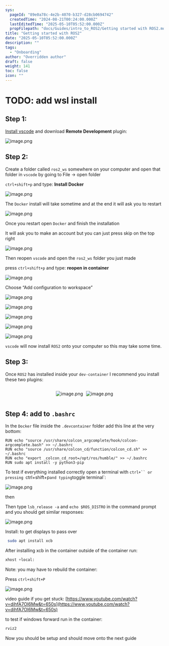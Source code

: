 ```yaml
---
sys:
  pageId: "89e0a78c-4e2b-4070-b327-d28cb0694742"
  createdTime: "2024-08-21T00:24:00.000Z"
  lastEditedTime: "2025-05-10T05:52:00.000Z"
  propFilepath: "docs/Guides/intro_to_ROS2/Getting started with ROS2.md"
title: "Getting started with ROS2"
date: "2025-05-10T05:52:00.000Z"
description: ""
tags:
  - "Onboarding"
author: "Overridden author"
draft: false
weight: 141
toc: false
icon: ""
---
```


# TODO: add wsl install

## Step 1:

[Install vscode](https://code.visualstudio.com/download) and download **Remote Development** plugin:

![image.png](https://prod-files-secure.s3.us-west-2.amazonaws.com/d518164a-d88e-44d1-a4ee-3adb3bd8bce0/efb52993-1881-4a40-b95e-6f020334f022/image.png?X-Amz-Algorithm=AWS4-HMAC-SHA256&X-Amz-Content-Sha256=UNSIGNED-PAYLOAD&X-Amz-Credential=ASIAZI2LB466ZGIB6YKC%2F20250514%2Fus-west-2%2Fs3%2Faws4_request&X-Amz-Date=20250514T170856Z&X-Amz-Expires=3600&X-Amz-Security-Token=IQoJb3JpZ2luX2VjEGEaCXVzLXdlc3QtMiJGMEQCIHy20uAC57m2N99TPFPBKlSW5MLrecZv%2BDIX257jxsepAiBixchFxA9i5579iguc08PMblzPfR4GoXmYhQVV9QnsXyr%2FAwgaEAAaDDYzNzQyMzE4MzgwNSIM%2FSTDGYJFBew8WUk3KtwD8klsBx6set3mrv0dgdBOludOMo9KLzuLjkqqJRfv1ktLvKcpYGlMPFNUXc31r73Pps1FOS%2FCFxe9tgGlyrlvAZDCOG4xd8P6RV1RhTgo2XZCrVbFBGLe%2F2bAnETvsK5HHbzejUvHUsRnur0tS09fBeHDGxebRvqa9gLeWigWi0sPq%2BH0ZiChuYFKXEeCDkdhYwAiBjqY0IfBJT17xNFp4pG6FhbQut%2Bd0CHXQ7YZ%2BnUeo8BCsJ7902IaqzvqGly3NXzn4CTFeWafWoyixf%2BVql0shY1ZHHTITOMz9WxlE9xZenVnsAFhA0oVgi%2F%2FkF%2BfgCZ42q5EjcuUEvLg2M8iA%2F3h83%2FGZ369HCoL6qQ%2BlXbPd94qko7PGyofpjzsO5Lau0P6a88kAwj22hpGYYTYMX6acpYCdXGuh7lh8LUfCcUbuziYBh76gSJ4yzhmFhpeKm6f7Cy5hBOD0%2F49NL5c6OWdbiA4OKwa0MEStISH0NBuiB1ss479YDzDYgsjaCkDXBe7IwhUFdoWckKAirfUyPcOToG0VVqPXRplPrVs8VDkoCnpdW0iiUDBRoetYlvBmlCfvHyRKAyvan8oq%2BpF6iZIjAQluZXR0UKgULgeQzkqQdzCAMxsf9l0gCMwuoiTwQY6pgGb6CYOjckMvwPHS%2Bme0Lu%2Bg639zUF2V1x1wZLzgYbHo5%2F1eTpCAb3fob5ncNA6mF3Lr57ZC1lsb4ESyiotzVXCOgnvFhb6nyle3rJ%2Bl596w4sS4qRatY1En0Ux8Nyz29XZND2lGBwr2kBDQzZefftcKMheDZLCbE19Py%2Bab%2FNHH3hPOSsGZYH3KYd4GFSy5eefeP2YZ%2FLck6EbO5phKvD7Ohjv6cDy&X-Amz-Signature=d48818b57e23c8ae91deea15e11925cf74b81a09feac42dadd5a0d03b9ee47ab&X-Amz-SignedHeaders=host&x-id=GetObject)

## Step 2:

Create a folder called `ros2_ws` somewhere on your computer and open that folder in `vscode` by going to File → open folder 

`ctrl+shift+p` and type: **Install Docker**

![image.png](https://prod-files-secure.s3.us-west-2.amazonaws.com/d518164a-d88e-44d1-a4ee-3adb3bd8bce0/2269dc0e-1cd5-47ff-bceb-c04ad9b2eab0/image.png?X-Amz-Algorithm=AWS4-HMAC-SHA256&X-Amz-Content-Sha256=UNSIGNED-PAYLOAD&X-Amz-Credential=ASIAZI2LB466ZGIB6YKC%2F20250514%2Fus-west-2%2Fs3%2Faws4_request&X-Amz-Date=20250514T170856Z&X-Amz-Expires=3600&X-Amz-Security-Token=IQoJb3JpZ2luX2VjEGEaCXVzLXdlc3QtMiJGMEQCIHy20uAC57m2N99TPFPBKlSW5MLrecZv%2BDIX257jxsepAiBixchFxA9i5579iguc08PMblzPfR4GoXmYhQVV9QnsXyr%2FAwgaEAAaDDYzNzQyMzE4MzgwNSIM%2FSTDGYJFBew8WUk3KtwD8klsBx6set3mrv0dgdBOludOMo9KLzuLjkqqJRfv1ktLvKcpYGlMPFNUXc31r73Pps1FOS%2FCFxe9tgGlyrlvAZDCOG4xd8P6RV1RhTgo2XZCrVbFBGLe%2F2bAnETvsK5HHbzejUvHUsRnur0tS09fBeHDGxebRvqa9gLeWigWi0sPq%2BH0ZiChuYFKXEeCDkdhYwAiBjqY0IfBJT17xNFp4pG6FhbQut%2Bd0CHXQ7YZ%2BnUeo8BCsJ7902IaqzvqGly3NXzn4CTFeWafWoyixf%2BVql0shY1ZHHTITOMz9WxlE9xZenVnsAFhA0oVgi%2F%2FkF%2BfgCZ42q5EjcuUEvLg2M8iA%2F3h83%2FGZ369HCoL6qQ%2BlXbPd94qko7PGyofpjzsO5Lau0P6a88kAwj22hpGYYTYMX6acpYCdXGuh7lh8LUfCcUbuziYBh76gSJ4yzhmFhpeKm6f7Cy5hBOD0%2F49NL5c6OWdbiA4OKwa0MEStISH0NBuiB1ss479YDzDYgsjaCkDXBe7IwhUFdoWckKAirfUyPcOToG0VVqPXRplPrVs8VDkoCnpdW0iiUDBRoetYlvBmlCfvHyRKAyvan8oq%2BpF6iZIjAQluZXR0UKgULgeQzkqQdzCAMxsf9l0gCMwuoiTwQY6pgGb6CYOjckMvwPHS%2Bme0Lu%2Bg639zUF2V1x1wZLzgYbHo5%2F1eTpCAb3fob5ncNA6mF3Lr57ZC1lsb4ESyiotzVXCOgnvFhb6nyle3rJ%2Bl596w4sS4qRatY1En0Ux8Nyz29XZND2lGBwr2kBDQzZefftcKMheDZLCbE19Py%2Bab%2FNHH3hPOSsGZYH3KYd4GFSy5eefeP2YZ%2FLck6EbO5phKvD7Ohjv6cDy&X-Amz-Signature=c02d76a7ce5dd9321f332ed206e9643df06089f83d0d0f999ea2a1aea20b72a2&X-Amz-SignedHeaders=host&x-id=GetObject)

The `Docker` install will take sometime and at the end it will ask you to restart

![image.png](https://prod-files-secure.s3.us-west-2.amazonaws.com/d518164a-d88e-44d1-a4ee-3adb3bd8bce0/ed233f78-be33-4b1f-b89c-9c346c0e961e/image.png?X-Amz-Algorithm=AWS4-HMAC-SHA256&X-Amz-Content-Sha256=UNSIGNED-PAYLOAD&X-Amz-Credential=ASIAZI2LB466ZGIB6YKC%2F20250514%2Fus-west-2%2Fs3%2Faws4_request&X-Amz-Date=20250514T170856Z&X-Amz-Expires=3600&X-Amz-Security-Token=IQoJb3JpZ2luX2VjEGEaCXVzLXdlc3QtMiJGMEQCIHy20uAC57m2N99TPFPBKlSW5MLrecZv%2BDIX257jxsepAiBixchFxA9i5579iguc08PMblzPfR4GoXmYhQVV9QnsXyr%2FAwgaEAAaDDYzNzQyMzE4MzgwNSIM%2FSTDGYJFBew8WUk3KtwD8klsBx6set3mrv0dgdBOludOMo9KLzuLjkqqJRfv1ktLvKcpYGlMPFNUXc31r73Pps1FOS%2FCFxe9tgGlyrlvAZDCOG4xd8P6RV1RhTgo2XZCrVbFBGLe%2F2bAnETvsK5HHbzejUvHUsRnur0tS09fBeHDGxebRvqa9gLeWigWi0sPq%2BH0ZiChuYFKXEeCDkdhYwAiBjqY0IfBJT17xNFp4pG6FhbQut%2Bd0CHXQ7YZ%2BnUeo8BCsJ7902IaqzvqGly3NXzn4CTFeWafWoyixf%2BVql0shY1ZHHTITOMz9WxlE9xZenVnsAFhA0oVgi%2F%2FkF%2BfgCZ42q5EjcuUEvLg2M8iA%2F3h83%2FGZ369HCoL6qQ%2BlXbPd94qko7PGyofpjzsO5Lau0P6a88kAwj22hpGYYTYMX6acpYCdXGuh7lh8LUfCcUbuziYBh76gSJ4yzhmFhpeKm6f7Cy5hBOD0%2F49NL5c6OWdbiA4OKwa0MEStISH0NBuiB1ss479YDzDYgsjaCkDXBe7IwhUFdoWckKAirfUyPcOToG0VVqPXRplPrVs8VDkoCnpdW0iiUDBRoetYlvBmlCfvHyRKAyvan8oq%2BpF6iZIjAQluZXR0UKgULgeQzkqQdzCAMxsf9l0gCMwuoiTwQY6pgGb6CYOjckMvwPHS%2Bme0Lu%2Bg639zUF2V1x1wZLzgYbHo5%2F1eTpCAb3fob5ncNA6mF3Lr57ZC1lsb4ESyiotzVXCOgnvFhb6nyle3rJ%2Bl596w4sS4qRatY1En0Ux8Nyz29XZND2lGBwr2kBDQzZefftcKMheDZLCbE19Py%2Bab%2FNHH3hPOSsGZYH3KYd4GFSy5eefeP2YZ%2FLck6EbO5phKvD7Ohjv6cDy&X-Amz-Signature=c0b30b0a224123ae7f2d1aaa0055e4d4e77888e137a355425fdee169bbeb9d28&X-Amz-SignedHeaders=host&x-id=GetObject)

Once you restart open `Docker` and finish the installation

It will ask you to make an account but you can just press skip on the top right

![image.png](https://prod-files-secure.s3.us-west-2.amazonaws.com/d518164a-d88e-44d1-a4ee-3adb3bd8bce0/21010ad9-1659-4fd9-9f59-9932a09b2a3d/image.png?X-Amz-Algorithm=AWS4-HMAC-SHA256&X-Amz-Content-Sha256=UNSIGNED-PAYLOAD&X-Amz-Credential=ASIAZI2LB466ZGIB6YKC%2F20250514%2Fus-west-2%2Fs3%2Faws4_request&X-Amz-Date=20250514T170856Z&X-Amz-Expires=3600&X-Amz-Security-Token=IQoJb3JpZ2luX2VjEGEaCXVzLXdlc3QtMiJGMEQCIHy20uAC57m2N99TPFPBKlSW5MLrecZv%2BDIX257jxsepAiBixchFxA9i5579iguc08PMblzPfR4GoXmYhQVV9QnsXyr%2FAwgaEAAaDDYzNzQyMzE4MzgwNSIM%2FSTDGYJFBew8WUk3KtwD8klsBx6set3mrv0dgdBOludOMo9KLzuLjkqqJRfv1ktLvKcpYGlMPFNUXc31r73Pps1FOS%2FCFxe9tgGlyrlvAZDCOG4xd8P6RV1RhTgo2XZCrVbFBGLe%2F2bAnETvsK5HHbzejUvHUsRnur0tS09fBeHDGxebRvqa9gLeWigWi0sPq%2BH0ZiChuYFKXEeCDkdhYwAiBjqY0IfBJT17xNFp4pG6FhbQut%2Bd0CHXQ7YZ%2BnUeo8BCsJ7902IaqzvqGly3NXzn4CTFeWafWoyixf%2BVql0shY1ZHHTITOMz9WxlE9xZenVnsAFhA0oVgi%2F%2FkF%2BfgCZ42q5EjcuUEvLg2M8iA%2F3h83%2FGZ369HCoL6qQ%2BlXbPd94qko7PGyofpjzsO5Lau0P6a88kAwj22hpGYYTYMX6acpYCdXGuh7lh8LUfCcUbuziYBh76gSJ4yzhmFhpeKm6f7Cy5hBOD0%2F49NL5c6OWdbiA4OKwa0MEStISH0NBuiB1ss479YDzDYgsjaCkDXBe7IwhUFdoWckKAirfUyPcOToG0VVqPXRplPrVs8VDkoCnpdW0iiUDBRoetYlvBmlCfvHyRKAyvan8oq%2BpF6iZIjAQluZXR0UKgULgeQzkqQdzCAMxsf9l0gCMwuoiTwQY6pgGb6CYOjckMvwPHS%2Bme0Lu%2Bg639zUF2V1x1wZLzgYbHo5%2F1eTpCAb3fob5ncNA6mF3Lr57ZC1lsb4ESyiotzVXCOgnvFhb6nyle3rJ%2Bl596w4sS4qRatY1En0Ux8Nyz29XZND2lGBwr2kBDQzZefftcKMheDZLCbE19Py%2Bab%2FNHH3hPOSsGZYH3KYd4GFSy5eefeP2YZ%2FLck6EbO5phKvD7Ohjv6cDy&X-Amz-Signature=e095c33180f5f157b4e5c9e0bbcb9d406ba8bc7060177747d2542ce072325e78&X-Amz-SignedHeaders=host&x-id=GetObject)

Then reopen `vscode` and open the `ros2_ws` folder you just made

press `ctrl+shift+p` and type: **reopen in container**

![image.png](https://prod-files-secure.s3.us-west-2.amazonaws.com/d518164a-d88e-44d1-a4ee-3adb3bd8bce0/4e93b8c2-41ad-488c-8095-c74205196118/image.png?X-Amz-Algorithm=AWS4-HMAC-SHA256&X-Amz-Content-Sha256=UNSIGNED-PAYLOAD&X-Amz-Credential=ASIAZI2LB466ZGIB6YKC%2F20250514%2Fus-west-2%2Fs3%2Faws4_request&X-Amz-Date=20250514T170856Z&X-Amz-Expires=3600&X-Amz-Security-Token=IQoJb3JpZ2luX2VjEGEaCXVzLXdlc3QtMiJGMEQCIHy20uAC57m2N99TPFPBKlSW5MLrecZv%2BDIX257jxsepAiBixchFxA9i5579iguc08PMblzPfR4GoXmYhQVV9QnsXyr%2FAwgaEAAaDDYzNzQyMzE4MzgwNSIM%2FSTDGYJFBew8WUk3KtwD8klsBx6set3mrv0dgdBOludOMo9KLzuLjkqqJRfv1ktLvKcpYGlMPFNUXc31r73Pps1FOS%2FCFxe9tgGlyrlvAZDCOG4xd8P6RV1RhTgo2XZCrVbFBGLe%2F2bAnETvsK5HHbzejUvHUsRnur0tS09fBeHDGxebRvqa9gLeWigWi0sPq%2BH0ZiChuYFKXEeCDkdhYwAiBjqY0IfBJT17xNFp4pG6FhbQut%2Bd0CHXQ7YZ%2BnUeo8BCsJ7902IaqzvqGly3NXzn4CTFeWafWoyixf%2BVql0shY1ZHHTITOMz9WxlE9xZenVnsAFhA0oVgi%2F%2FkF%2BfgCZ42q5EjcuUEvLg2M8iA%2F3h83%2FGZ369HCoL6qQ%2BlXbPd94qko7PGyofpjzsO5Lau0P6a88kAwj22hpGYYTYMX6acpYCdXGuh7lh8LUfCcUbuziYBh76gSJ4yzhmFhpeKm6f7Cy5hBOD0%2F49NL5c6OWdbiA4OKwa0MEStISH0NBuiB1ss479YDzDYgsjaCkDXBe7IwhUFdoWckKAirfUyPcOToG0VVqPXRplPrVs8VDkoCnpdW0iiUDBRoetYlvBmlCfvHyRKAyvan8oq%2BpF6iZIjAQluZXR0UKgULgeQzkqQdzCAMxsf9l0gCMwuoiTwQY6pgGb6CYOjckMvwPHS%2Bme0Lu%2Bg639zUF2V1x1wZLzgYbHo5%2F1eTpCAb3fob5ncNA6mF3Lr57ZC1lsb4ESyiotzVXCOgnvFhb6nyle3rJ%2Bl596w4sS4qRatY1En0Ux8Nyz29XZND2lGBwr2kBDQzZefftcKMheDZLCbE19Py%2Bab%2FNHH3hPOSsGZYH3KYd4GFSy5eefeP2YZ%2FLck6EbO5phKvD7Ohjv6cDy&X-Amz-Signature=73f6f4a0ee876a0d3124a3e4978f7372f1e7d4f1f76c664af2c2c2420e479ad4&X-Amz-SignedHeaders=host&x-id=GetObject)

Choose “Add configuration to workspace”

![image.png](https://prod-files-secure.s3.us-west-2.amazonaws.com/d518164a-d88e-44d1-a4ee-3adb3bd8bce0/9560b282-5060-4989-ba37-97e7b2c22476/image.png?X-Amz-Algorithm=AWS4-HMAC-SHA256&X-Amz-Content-Sha256=UNSIGNED-PAYLOAD&X-Amz-Credential=ASIAZI2LB466ZGIB6YKC%2F20250514%2Fus-west-2%2Fs3%2Faws4_request&X-Amz-Date=20250514T170856Z&X-Amz-Expires=3600&X-Amz-Security-Token=IQoJb3JpZ2luX2VjEGEaCXVzLXdlc3QtMiJGMEQCIHy20uAC57m2N99TPFPBKlSW5MLrecZv%2BDIX257jxsepAiBixchFxA9i5579iguc08PMblzPfR4GoXmYhQVV9QnsXyr%2FAwgaEAAaDDYzNzQyMzE4MzgwNSIM%2FSTDGYJFBew8WUk3KtwD8klsBx6set3mrv0dgdBOludOMo9KLzuLjkqqJRfv1ktLvKcpYGlMPFNUXc31r73Pps1FOS%2FCFxe9tgGlyrlvAZDCOG4xd8P6RV1RhTgo2XZCrVbFBGLe%2F2bAnETvsK5HHbzejUvHUsRnur0tS09fBeHDGxebRvqa9gLeWigWi0sPq%2BH0ZiChuYFKXEeCDkdhYwAiBjqY0IfBJT17xNFp4pG6FhbQut%2Bd0CHXQ7YZ%2BnUeo8BCsJ7902IaqzvqGly3NXzn4CTFeWafWoyixf%2BVql0shY1ZHHTITOMz9WxlE9xZenVnsAFhA0oVgi%2F%2FkF%2BfgCZ42q5EjcuUEvLg2M8iA%2F3h83%2FGZ369HCoL6qQ%2BlXbPd94qko7PGyofpjzsO5Lau0P6a88kAwj22hpGYYTYMX6acpYCdXGuh7lh8LUfCcUbuziYBh76gSJ4yzhmFhpeKm6f7Cy5hBOD0%2F49NL5c6OWdbiA4OKwa0MEStISH0NBuiB1ss479YDzDYgsjaCkDXBe7IwhUFdoWckKAirfUyPcOToG0VVqPXRplPrVs8VDkoCnpdW0iiUDBRoetYlvBmlCfvHyRKAyvan8oq%2BpF6iZIjAQluZXR0UKgULgeQzkqQdzCAMxsf9l0gCMwuoiTwQY6pgGb6CYOjckMvwPHS%2Bme0Lu%2Bg639zUF2V1x1wZLzgYbHo5%2F1eTpCAb3fob5ncNA6mF3Lr57ZC1lsb4ESyiotzVXCOgnvFhb6nyle3rJ%2Bl596w4sS4qRatY1En0Ux8Nyz29XZND2lGBwr2kBDQzZefftcKMheDZLCbE19Py%2Bab%2FNHH3hPOSsGZYH3KYd4GFSy5eefeP2YZ%2FLck6EbO5phKvD7Ohjv6cDy&X-Amz-Signature=72f8b1a575b6f2353d3cbe8890abdb81672dceda28a5110760971866871975d1&X-Amz-SignedHeaders=host&x-id=GetObject)

![image.png](https://prod-files-secure.s3.us-west-2.amazonaws.com/d518164a-d88e-44d1-a4ee-3adb3bd8bce0/2ee63f81-886b-48e8-a553-dc6e5eac99e4/image.png?X-Amz-Algorithm=AWS4-HMAC-SHA256&X-Amz-Content-Sha256=UNSIGNED-PAYLOAD&X-Amz-Credential=ASIAZI2LB466ZGIB6YKC%2F20250514%2Fus-west-2%2Fs3%2Faws4_request&X-Amz-Date=20250514T170856Z&X-Amz-Expires=3600&X-Amz-Security-Token=IQoJb3JpZ2luX2VjEGEaCXVzLXdlc3QtMiJGMEQCIHy20uAC57m2N99TPFPBKlSW5MLrecZv%2BDIX257jxsepAiBixchFxA9i5579iguc08PMblzPfR4GoXmYhQVV9QnsXyr%2FAwgaEAAaDDYzNzQyMzE4MzgwNSIM%2FSTDGYJFBew8WUk3KtwD8klsBx6set3mrv0dgdBOludOMo9KLzuLjkqqJRfv1ktLvKcpYGlMPFNUXc31r73Pps1FOS%2FCFxe9tgGlyrlvAZDCOG4xd8P6RV1RhTgo2XZCrVbFBGLe%2F2bAnETvsK5HHbzejUvHUsRnur0tS09fBeHDGxebRvqa9gLeWigWi0sPq%2BH0ZiChuYFKXEeCDkdhYwAiBjqY0IfBJT17xNFp4pG6FhbQut%2Bd0CHXQ7YZ%2BnUeo8BCsJ7902IaqzvqGly3NXzn4CTFeWafWoyixf%2BVql0shY1ZHHTITOMz9WxlE9xZenVnsAFhA0oVgi%2F%2FkF%2BfgCZ42q5EjcuUEvLg2M8iA%2F3h83%2FGZ369HCoL6qQ%2BlXbPd94qko7PGyofpjzsO5Lau0P6a88kAwj22hpGYYTYMX6acpYCdXGuh7lh8LUfCcUbuziYBh76gSJ4yzhmFhpeKm6f7Cy5hBOD0%2F49NL5c6OWdbiA4OKwa0MEStISH0NBuiB1ss479YDzDYgsjaCkDXBe7IwhUFdoWckKAirfUyPcOToG0VVqPXRplPrVs8VDkoCnpdW0iiUDBRoetYlvBmlCfvHyRKAyvan8oq%2BpF6iZIjAQluZXR0UKgULgeQzkqQdzCAMxsf9l0gCMwuoiTwQY6pgGb6CYOjckMvwPHS%2Bme0Lu%2Bg639zUF2V1x1wZLzgYbHo5%2F1eTpCAb3fob5ncNA6mF3Lr57ZC1lsb4ESyiotzVXCOgnvFhb6nyle3rJ%2Bl596w4sS4qRatY1En0Ux8Nyz29XZND2lGBwr2kBDQzZefftcKMheDZLCbE19Py%2Bab%2FNHH3hPOSsGZYH3KYd4GFSy5eefeP2YZ%2FLck6EbO5phKvD7Ohjv6cDy&X-Amz-Signature=8a8ad8c3dfc98d519522dc3db3b6f19fc334834514113db38e31d2d3ad6aa82c&X-Amz-SignedHeaders=host&x-id=GetObject)

![image.png](https://prod-files-secure.s3.us-west-2.amazonaws.com/d518164a-d88e-44d1-a4ee-3adb3bd8bce0/ae1580b2-b048-407e-aed9-b584224a7a04/image.png?X-Amz-Algorithm=AWS4-HMAC-SHA256&X-Amz-Content-Sha256=UNSIGNED-PAYLOAD&X-Amz-Credential=ASIAZI2LB466ZGIB6YKC%2F20250514%2Fus-west-2%2Fs3%2Faws4_request&X-Amz-Date=20250514T170856Z&X-Amz-Expires=3600&X-Amz-Security-Token=IQoJb3JpZ2luX2VjEGEaCXVzLXdlc3QtMiJGMEQCIHy20uAC57m2N99TPFPBKlSW5MLrecZv%2BDIX257jxsepAiBixchFxA9i5579iguc08PMblzPfR4GoXmYhQVV9QnsXyr%2FAwgaEAAaDDYzNzQyMzE4MzgwNSIM%2FSTDGYJFBew8WUk3KtwD8klsBx6set3mrv0dgdBOludOMo9KLzuLjkqqJRfv1ktLvKcpYGlMPFNUXc31r73Pps1FOS%2FCFxe9tgGlyrlvAZDCOG4xd8P6RV1RhTgo2XZCrVbFBGLe%2F2bAnETvsK5HHbzejUvHUsRnur0tS09fBeHDGxebRvqa9gLeWigWi0sPq%2BH0ZiChuYFKXEeCDkdhYwAiBjqY0IfBJT17xNFp4pG6FhbQut%2Bd0CHXQ7YZ%2BnUeo8BCsJ7902IaqzvqGly3NXzn4CTFeWafWoyixf%2BVql0shY1ZHHTITOMz9WxlE9xZenVnsAFhA0oVgi%2F%2FkF%2BfgCZ42q5EjcuUEvLg2M8iA%2F3h83%2FGZ369HCoL6qQ%2BlXbPd94qko7PGyofpjzsO5Lau0P6a88kAwj22hpGYYTYMX6acpYCdXGuh7lh8LUfCcUbuziYBh76gSJ4yzhmFhpeKm6f7Cy5hBOD0%2F49NL5c6OWdbiA4OKwa0MEStISH0NBuiB1ss479YDzDYgsjaCkDXBe7IwhUFdoWckKAirfUyPcOToG0VVqPXRplPrVs8VDkoCnpdW0iiUDBRoetYlvBmlCfvHyRKAyvan8oq%2BpF6iZIjAQluZXR0UKgULgeQzkqQdzCAMxsf9l0gCMwuoiTwQY6pgGb6CYOjckMvwPHS%2Bme0Lu%2Bg639zUF2V1x1wZLzgYbHo5%2F1eTpCAb3fob5ncNA6mF3Lr57ZC1lsb4ESyiotzVXCOgnvFhb6nyle3rJ%2Bl596w4sS4qRatY1En0Ux8Nyz29XZND2lGBwr2kBDQzZefftcKMheDZLCbE19Py%2Bab%2FNHH3hPOSsGZYH3KYd4GFSy5eefeP2YZ%2FLck6EbO5phKvD7Ohjv6cDy&X-Amz-Signature=58040b1bce0223119b722a3fea744acd93aceb8e43e35b2fd89f5a845b21bfc8&X-Amz-SignedHeaders=host&x-id=GetObject)

![image.png](https://prod-files-secure.s3.us-west-2.amazonaws.com/d518164a-d88e-44d1-a4ee-3adb3bd8bce0/53255b28-f75e-430f-b9e3-c0ac8577e42b/image.png?X-Amz-Algorithm=AWS4-HMAC-SHA256&X-Amz-Content-Sha256=UNSIGNED-PAYLOAD&X-Amz-Credential=ASIAZI2LB466ZGIB6YKC%2F20250514%2Fus-west-2%2Fs3%2Faws4_request&X-Amz-Date=20250514T170856Z&X-Amz-Expires=3600&X-Amz-Security-Token=IQoJb3JpZ2luX2VjEGEaCXVzLXdlc3QtMiJGMEQCIHy20uAC57m2N99TPFPBKlSW5MLrecZv%2BDIX257jxsepAiBixchFxA9i5579iguc08PMblzPfR4GoXmYhQVV9QnsXyr%2FAwgaEAAaDDYzNzQyMzE4MzgwNSIM%2FSTDGYJFBew8WUk3KtwD8klsBx6set3mrv0dgdBOludOMo9KLzuLjkqqJRfv1ktLvKcpYGlMPFNUXc31r73Pps1FOS%2FCFxe9tgGlyrlvAZDCOG4xd8P6RV1RhTgo2XZCrVbFBGLe%2F2bAnETvsK5HHbzejUvHUsRnur0tS09fBeHDGxebRvqa9gLeWigWi0sPq%2BH0ZiChuYFKXEeCDkdhYwAiBjqY0IfBJT17xNFp4pG6FhbQut%2Bd0CHXQ7YZ%2BnUeo8BCsJ7902IaqzvqGly3NXzn4CTFeWafWoyixf%2BVql0shY1ZHHTITOMz9WxlE9xZenVnsAFhA0oVgi%2F%2FkF%2BfgCZ42q5EjcuUEvLg2M8iA%2F3h83%2FGZ369HCoL6qQ%2BlXbPd94qko7PGyofpjzsO5Lau0P6a88kAwj22hpGYYTYMX6acpYCdXGuh7lh8LUfCcUbuziYBh76gSJ4yzhmFhpeKm6f7Cy5hBOD0%2F49NL5c6OWdbiA4OKwa0MEStISH0NBuiB1ss479YDzDYgsjaCkDXBe7IwhUFdoWckKAirfUyPcOToG0VVqPXRplPrVs8VDkoCnpdW0iiUDBRoetYlvBmlCfvHyRKAyvan8oq%2BpF6iZIjAQluZXR0UKgULgeQzkqQdzCAMxsf9l0gCMwuoiTwQY6pgGb6CYOjckMvwPHS%2Bme0Lu%2Bg639zUF2V1x1wZLzgYbHo5%2F1eTpCAb3fob5ncNA6mF3Lr57ZC1lsb4ESyiotzVXCOgnvFhb6nyle3rJ%2Bl596w4sS4qRatY1En0Ux8Nyz29XZND2lGBwr2kBDQzZefftcKMheDZLCbE19Py%2Bab%2FNHH3hPOSsGZYH3KYd4GFSy5eefeP2YZ%2FLck6EbO5phKvD7Ohjv6cDy&X-Amz-Signature=7376546a691dac689da98f23554b5b6ba6ff4be31fb9e60202c554245efb3189&X-Amz-SignedHeaders=host&x-id=GetObject)

![image.png](https://prod-files-secure.s3.us-west-2.amazonaws.com/d518164a-d88e-44d1-a4ee-3adb3bd8bce0/7c562767-5af9-4ffb-97d1-327bcdf4ee00/image.png?X-Amz-Algorithm=AWS4-HMAC-SHA256&X-Amz-Content-Sha256=UNSIGNED-PAYLOAD&X-Amz-Credential=ASIAZI2LB466ZGIB6YKC%2F20250514%2Fus-west-2%2Fs3%2Faws4_request&X-Amz-Date=20250514T170856Z&X-Amz-Expires=3600&X-Amz-Security-Token=IQoJb3JpZ2luX2VjEGEaCXVzLXdlc3QtMiJGMEQCIHy20uAC57m2N99TPFPBKlSW5MLrecZv%2BDIX257jxsepAiBixchFxA9i5579iguc08PMblzPfR4GoXmYhQVV9QnsXyr%2FAwgaEAAaDDYzNzQyMzE4MzgwNSIM%2FSTDGYJFBew8WUk3KtwD8klsBx6set3mrv0dgdBOludOMo9KLzuLjkqqJRfv1ktLvKcpYGlMPFNUXc31r73Pps1FOS%2FCFxe9tgGlyrlvAZDCOG4xd8P6RV1RhTgo2XZCrVbFBGLe%2F2bAnETvsK5HHbzejUvHUsRnur0tS09fBeHDGxebRvqa9gLeWigWi0sPq%2BH0ZiChuYFKXEeCDkdhYwAiBjqY0IfBJT17xNFp4pG6FhbQut%2Bd0CHXQ7YZ%2BnUeo8BCsJ7902IaqzvqGly3NXzn4CTFeWafWoyixf%2BVql0shY1ZHHTITOMz9WxlE9xZenVnsAFhA0oVgi%2F%2FkF%2BfgCZ42q5EjcuUEvLg2M8iA%2F3h83%2FGZ369HCoL6qQ%2BlXbPd94qko7PGyofpjzsO5Lau0P6a88kAwj22hpGYYTYMX6acpYCdXGuh7lh8LUfCcUbuziYBh76gSJ4yzhmFhpeKm6f7Cy5hBOD0%2F49NL5c6OWdbiA4OKwa0MEStISH0NBuiB1ss479YDzDYgsjaCkDXBe7IwhUFdoWckKAirfUyPcOToG0VVqPXRplPrVs8VDkoCnpdW0iiUDBRoetYlvBmlCfvHyRKAyvan8oq%2BpF6iZIjAQluZXR0UKgULgeQzkqQdzCAMxsf9l0gCMwuoiTwQY6pgGb6CYOjckMvwPHS%2Bme0Lu%2Bg639zUF2V1x1wZLzgYbHo5%2F1eTpCAb3fob5ncNA6mF3Lr57ZC1lsb4ESyiotzVXCOgnvFhb6nyle3rJ%2Bl596w4sS4qRatY1En0Ux8Nyz29XZND2lGBwr2kBDQzZefftcKMheDZLCbE19Py%2Bab%2FNHH3hPOSsGZYH3KYd4GFSy5eefeP2YZ%2FLck6EbO5phKvD7Ohjv6cDy&X-Amz-Signature=96d2aa6333972ef73d672fe162274f369df30f48ca381f46db94968f7be35d0c&X-Amz-SignedHeaders=host&x-id=GetObject)

`vscode` will now install `ROS2` onto your computer so this may take some time.

## Step 3:

Once `ROS2` has installed inside your `dev-container` I recommend you install these two plugins:

<div style="display: flex;flex-direction: row; column-gap:10px; max-width: 630px;justify-content: center;">
<div>

![image.png](https://prod-files-secure.s3.us-west-2.amazonaws.com/d518164a-d88e-44d1-a4ee-3adb3bd8bce0/3fc3d550-5a54-4ba1-ba6b-faa01cdb7369/image.png?X-Amz-Algorithm=AWS4-HMAC-SHA256&X-Amz-Content-Sha256=UNSIGNED-PAYLOAD&X-Amz-Credential=ASIAZI2LB4662LTNERME%2F20250514%2Fus-west-2%2Fs3%2Faws4_request&X-Amz-Date=20250514T170905Z&X-Amz-Expires=3600&X-Amz-Security-Token=IQoJb3JpZ2luX2VjEGEaCXVzLXdlc3QtMiJHMEUCIQDmslHYJIrRibRCgpZdSG%2FcFEslM0Q3%2BieZjzXFDgIb0AIgN7%2FMprKyq8iwj0zDcOmQC%2Bbc%2FykLWNcRvpGHFarHvbkq%2FwMIGRAAGgw2Mzc0MjMxODM4MDUiDC54KsAZRkKRDRwRHSrcA495JfhLc6G0dDWbQRtS2vhmyF%2BQbTTARBw88LzKNYNs%2BY4IOSnuupNi9Y6tuIr3dJzGYpP9%2BNTUoFloA7a4c2HezaoPyva7OKQEe0Q1SvLvZNd%2BlJ3OWf%2BAy1P9SMqPK9U1NoYpzHJ7yWpb%2BmAgl3k9OKf3DmjSdmy41Ww7l2YyolE5OSGrg4pbMlov38aWcoZ19okp4qDS60PClXGDFcqQLoFBDBFse3YT%2BMTZ4dKY4emgRqM1PBN4XGmMcS2%2FzZlYXeLU1fRO%2Bd4bujzlIPZUvmEk4RXJtryVgeA4GTq6HA%2FYKnLJRnvn8FqdDJFWXwMs7PDxbI%2Fh209NZ7vlVaR2xPdPtShXpZZNz2eaeOpVALA9y9W9POPonCIIjHHG0jQ878wsCkS02VM4wUy6%2By6iGQWO5kGhXIREDRkatTH73iIh4TqyumJUkEXz3mQJBlNCGrbu1jEGN1BbC8kdgy2cC1hN%2BettjV0cVMw6726qfWk2j6b9zZE%2BuOXbF19aUMSgQBnpIbqh8TEsh6MZzuYUkx%2BugLjQcB63PrjpvGvrxlhIKKdEaINima%2BbcOj2VaEwM1LtXWA5mYHyG%2Bqzf6e6%2FGQzEj1B3g%2Fg0hjFrI1omvso12xTQXMkwBhuMPiHk8EGOqUBPrwBZ9jmZIHBU90TmiQ7nwNtUMLJJ8MflUlBObFdonUdddsl2O4BO%2Fhq0dKCzNCMyylz8XGdtUzfMvMVCc2iMsksDZnyjHwV5umivY%2BpAazKGHsRESyHpuKUlPkrlt5Mtxn33PetdfWr0ihdxAFgLyuFqeyblsu%2Byh0dxroMDg1H8vJ3lY%2FvT%2FgNADuyuB%2BHFAgSwKWX8OiCEeVlCjjXr6ekbASQ&X-Amz-Signature=cb117d32089a2f5edbd5cb266b6f2cec210edc049aef0dc90cac49398ce0d8a3&X-Amz-SignedHeaders=host&x-id=GetObject)

</div>
<div>

![image.png](https://prod-files-secure.s3.us-west-2.amazonaws.com/d518164a-d88e-44d1-a4ee-3adb3bd8bce0/d994cc66-13c2-4093-a5a3-f84cf4601a82/image.png?X-Amz-Algorithm=AWS4-HMAC-SHA256&X-Amz-Content-Sha256=UNSIGNED-PAYLOAD&X-Amz-Credential=ASIAZI2LB46625WOAMJK%2F20250514%2Fus-west-2%2Fs3%2Faws4_request&X-Amz-Date=20250514T170906Z&X-Amz-Expires=3600&X-Amz-Security-Token=IQoJb3JpZ2luX2VjEGEaCXVzLXdlc3QtMiJHMEUCIQDOw7U300pWjGCokxv99ypHts5dzthj0Ox4OwTKvpWRoQIgOzZi5ETlDhNlphvp3SHj%2FszzdD5LcincQwVsu9WKSlQq%2FwMIGRAAGgw2Mzc0MjMxODM4MDUiDGB0x2eOY4t6%2Fqy81CrcA60aSHFNTyP7aybx%2BeLpJfRVC6J%2FBDJPSIJSz7awUSFKtU1ulTdJu7jCGUshKbXuBSx4TPDyOxpyS6yh6jGlsq3cmTYosxh8EB7Bc3q8hYolBjYavkU4l%2B6MSc2DvmjTXcpxXMJXLNALuJRVuQ2aZnjWcAFSyLmMEKOpqxf1re0ewcOyC5UzUaGNJ6i21YCBOLXRBB6A%2BwEsJ8sE%2B%2FmkFK2PM2c0Tez%2FRGCOQDzmhyE4O6U24prK3BAbMzILO3LLlwSX8xQuoicQlAmbzBHgJjT%2FyFFnf0As2kWGVHy4m65oPQd02jjz0O3S2Nnq7bA2gkxaSbG1PyihkfcbKBCvttcNvmpaCmix0YNnXEcDWmw1zXigGnxyJAQA6QttRxxbugoseGXyvGfM3rNzR1%2F8fasdojfjqUmABo3C1tzbSalGNfqfjEMt1sVdbtsyAUWDkXmxOz3arK6SB4mkDeAz5mSvkPuOasdpAkdQziqzAW7CGrMPuu%2Bqg3yMP9yrmZ4SoXuDUU6a83WkJYmsalAuciOT6tq4B%2FSLvjdaxZObF5Swb%2FGbJTkh0VkjLNfW5hURuh1o2roI1skDt0rWEaQvG2sBYnoYFaeEdFHK%2FsXo%2FmWr0g%2BnA1tatQ0E972kMM6Ik8EGOqUBntB%2FSaZQAIZD3VG7rsbbjyaxo3RsEH6uuoNtTgZTLHM%2B0Fgs7aVgudsuws1rmXmVRO2EgH3QPwfxkJdNkg4yokUKzNp4DoxilbsU72j4SD477GuxGYY%2Fo2A6gIKW7uF%2F%2Fuk3WyIrFRqJYDVlLb8FOcPoYJvBCEYFfCrFa218gIgIXzxWdMGij6AQG10RtR9EXXnb7mTsgJF%2BdYUlW4fxkDjr%2B%2Bvx&X-Amz-Signature=25979e73d00e28cd94c4d4494c6b891f1eea85c8ae7461b97c18eb9d43b0bcfe&X-Amz-SignedHeaders=host&x-id=GetObject)

</div>
</div>

## Step 4: add to `.bashrc`

In the `Docker` file inside the `.devcontainer` folder add this line at the very bottom: 

```docker
RUN echo "source /usr/share/colcon_argcomplete/hook/colcon-argcomplete.bash" >> ~/.bashrc
RUN echo "source /usr/share/colcon_cd/function/colcon_cd.sh" >> ~/.bashrc
RUN echo "export _colcon_cd_root=/opt/ros/humble/" >> ~/.bashrc
RUN sudo apt install -y python3-pip 
```

To test if everything installed correctly open a terminal with `ctrl+`` or pressing `ctrl+shift+p` and typing `toggle terminal`:

![image.png](https://prod-files-secure.s3.us-west-2.amazonaws.com/d518164a-d88e-44d1-a4ee-3adb3bd8bce0/6a4943d8-b04e-4c02-9a58-775f3384d1a5/image.png?X-Amz-Algorithm=AWS4-HMAC-SHA256&X-Amz-Content-Sha256=UNSIGNED-PAYLOAD&X-Amz-Credential=ASIAZI2LB466ZGIB6YKC%2F20250514%2Fus-west-2%2Fs3%2Faws4_request&X-Amz-Date=20250514T170856Z&X-Amz-Expires=3600&X-Amz-Security-Token=IQoJb3JpZ2luX2VjEGEaCXVzLXdlc3QtMiJGMEQCIHy20uAC57m2N99TPFPBKlSW5MLrecZv%2BDIX257jxsepAiBixchFxA9i5579iguc08PMblzPfR4GoXmYhQVV9QnsXyr%2FAwgaEAAaDDYzNzQyMzE4MzgwNSIM%2FSTDGYJFBew8WUk3KtwD8klsBx6set3mrv0dgdBOludOMo9KLzuLjkqqJRfv1ktLvKcpYGlMPFNUXc31r73Pps1FOS%2FCFxe9tgGlyrlvAZDCOG4xd8P6RV1RhTgo2XZCrVbFBGLe%2F2bAnETvsK5HHbzejUvHUsRnur0tS09fBeHDGxebRvqa9gLeWigWi0sPq%2BH0ZiChuYFKXEeCDkdhYwAiBjqY0IfBJT17xNFp4pG6FhbQut%2Bd0CHXQ7YZ%2BnUeo8BCsJ7902IaqzvqGly3NXzn4CTFeWafWoyixf%2BVql0shY1ZHHTITOMz9WxlE9xZenVnsAFhA0oVgi%2F%2FkF%2BfgCZ42q5EjcuUEvLg2M8iA%2F3h83%2FGZ369HCoL6qQ%2BlXbPd94qko7PGyofpjzsO5Lau0P6a88kAwj22hpGYYTYMX6acpYCdXGuh7lh8LUfCcUbuziYBh76gSJ4yzhmFhpeKm6f7Cy5hBOD0%2F49NL5c6OWdbiA4OKwa0MEStISH0NBuiB1ss479YDzDYgsjaCkDXBe7IwhUFdoWckKAirfUyPcOToG0VVqPXRplPrVs8VDkoCnpdW0iiUDBRoetYlvBmlCfvHyRKAyvan8oq%2BpF6iZIjAQluZXR0UKgULgeQzkqQdzCAMxsf9l0gCMwuoiTwQY6pgGb6CYOjckMvwPHS%2Bme0Lu%2Bg639zUF2V1x1wZLzgYbHo5%2F1eTpCAb3fob5ncNA6mF3Lr57ZC1lsb4ESyiotzVXCOgnvFhb6nyle3rJ%2Bl596w4sS4qRatY1En0Ux8Nyz29XZND2lGBwr2kBDQzZefftcKMheDZLCbE19Py%2Bab%2FNHH3hPOSsGZYH3KYd4GFSy5eefeP2YZ%2FLck6EbO5phKvD7Ohjv6cDy&X-Amz-Signature=2318482d6c2a7f4534bd1a0f083ecb4645e88f95de3e678d25d560c54cff722a&X-Amz-SignedHeaders=host&x-id=GetObject)

then 

Then type `lsb_release -a` and `echo $ROS_DISTRO` in the command prompt and you should get similar responses:

![image.png](https://prod-files-secure.s3.us-west-2.amazonaws.com/d518164a-d88e-44d1-a4ee-3adb3bd8bce0/3e635dec-a805-4e85-8b9e-d000e5b71a4e/image.png?X-Amz-Algorithm=AWS4-HMAC-SHA256&X-Amz-Content-Sha256=UNSIGNED-PAYLOAD&X-Amz-Credential=ASIAZI2LB466ZGIB6YKC%2F20250514%2Fus-west-2%2Fs3%2Faws4_request&X-Amz-Date=20250514T170856Z&X-Amz-Expires=3600&X-Amz-Security-Token=IQoJb3JpZ2luX2VjEGEaCXVzLXdlc3QtMiJGMEQCIHy20uAC57m2N99TPFPBKlSW5MLrecZv%2BDIX257jxsepAiBixchFxA9i5579iguc08PMblzPfR4GoXmYhQVV9QnsXyr%2FAwgaEAAaDDYzNzQyMzE4MzgwNSIM%2FSTDGYJFBew8WUk3KtwD8klsBx6set3mrv0dgdBOludOMo9KLzuLjkqqJRfv1ktLvKcpYGlMPFNUXc31r73Pps1FOS%2FCFxe9tgGlyrlvAZDCOG4xd8P6RV1RhTgo2XZCrVbFBGLe%2F2bAnETvsK5HHbzejUvHUsRnur0tS09fBeHDGxebRvqa9gLeWigWi0sPq%2BH0ZiChuYFKXEeCDkdhYwAiBjqY0IfBJT17xNFp4pG6FhbQut%2Bd0CHXQ7YZ%2BnUeo8BCsJ7902IaqzvqGly3NXzn4CTFeWafWoyixf%2BVql0shY1ZHHTITOMz9WxlE9xZenVnsAFhA0oVgi%2F%2FkF%2BfgCZ42q5EjcuUEvLg2M8iA%2F3h83%2FGZ369HCoL6qQ%2BlXbPd94qko7PGyofpjzsO5Lau0P6a88kAwj22hpGYYTYMX6acpYCdXGuh7lh8LUfCcUbuziYBh76gSJ4yzhmFhpeKm6f7Cy5hBOD0%2F49NL5c6OWdbiA4OKwa0MEStISH0NBuiB1ss479YDzDYgsjaCkDXBe7IwhUFdoWckKAirfUyPcOToG0VVqPXRplPrVs8VDkoCnpdW0iiUDBRoetYlvBmlCfvHyRKAyvan8oq%2BpF6iZIjAQluZXR0UKgULgeQzkqQdzCAMxsf9l0gCMwuoiTwQY6pgGb6CYOjckMvwPHS%2Bme0Lu%2Bg639zUF2V1x1wZLzgYbHo5%2F1eTpCAb3fob5ncNA6mF3Lr57ZC1lsb4ESyiotzVXCOgnvFhb6nyle3rJ%2Bl596w4sS4qRatY1En0Ux8Nyz29XZND2lGBwr2kBDQzZefftcKMheDZLCbE19Py%2Bab%2FNHH3hPOSsGZYH3KYd4GFSy5eefeP2YZ%2FLck6EbO5phKvD7Ohjv6cDy&X-Amz-Signature=a348b55d249e09f364a552624a882f7e00315846d59be195f5b964958cb96264&X-Amz-SignedHeaders=host&x-id=GetObject)

Install:  to get displays to pass over

```bash
 sudo apt install xcb
```

After installing xcb in the container outside of the container run:

```python
xhost +local:
```

Note: you may have to rebuild the container:

Press `ctrl+shift+P`

![image.png](https://prod-files-secure.s3.us-west-2.amazonaws.com/d518164a-d88e-44d1-a4ee-3adb3bd8bce0/6c2be660-2618-4c38-9c26-53554f7a0b7b/image.png?X-Amz-Algorithm=AWS4-HMAC-SHA256&X-Amz-Content-Sha256=UNSIGNED-PAYLOAD&X-Amz-Credential=ASIAZI2LB466ZGIB6YKC%2F20250514%2Fus-west-2%2Fs3%2Faws4_request&X-Amz-Date=20250514T170856Z&X-Amz-Expires=3600&X-Amz-Security-Token=IQoJb3JpZ2luX2VjEGEaCXVzLXdlc3QtMiJGMEQCIHy20uAC57m2N99TPFPBKlSW5MLrecZv%2BDIX257jxsepAiBixchFxA9i5579iguc08PMblzPfR4GoXmYhQVV9QnsXyr%2FAwgaEAAaDDYzNzQyMzE4MzgwNSIM%2FSTDGYJFBew8WUk3KtwD8klsBx6set3mrv0dgdBOludOMo9KLzuLjkqqJRfv1ktLvKcpYGlMPFNUXc31r73Pps1FOS%2FCFxe9tgGlyrlvAZDCOG4xd8P6RV1RhTgo2XZCrVbFBGLe%2F2bAnETvsK5HHbzejUvHUsRnur0tS09fBeHDGxebRvqa9gLeWigWi0sPq%2BH0ZiChuYFKXEeCDkdhYwAiBjqY0IfBJT17xNFp4pG6FhbQut%2Bd0CHXQ7YZ%2BnUeo8BCsJ7902IaqzvqGly3NXzn4CTFeWafWoyixf%2BVql0shY1ZHHTITOMz9WxlE9xZenVnsAFhA0oVgi%2F%2FkF%2BfgCZ42q5EjcuUEvLg2M8iA%2F3h83%2FGZ369HCoL6qQ%2BlXbPd94qko7PGyofpjzsO5Lau0P6a88kAwj22hpGYYTYMX6acpYCdXGuh7lh8LUfCcUbuziYBh76gSJ4yzhmFhpeKm6f7Cy5hBOD0%2F49NL5c6OWdbiA4OKwa0MEStISH0NBuiB1ss479YDzDYgsjaCkDXBe7IwhUFdoWckKAirfUyPcOToG0VVqPXRplPrVs8VDkoCnpdW0iiUDBRoetYlvBmlCfvHyRKAyvan8oq%2BpF6iZIjAQluZXR0UKgULgeQzkqQdzCAMxsf9l0gCMwuoiTwQY6pgGb6CYOjckMvwPHS%2Bme0Lu%2Bg639zUF2V1x1wZLzgYbHo5%2F1eTpCAb3fob5ncNA6mF3Lr57ZC1lsb4ESyiotzVXCOgnvFhb6nyle3rJ%2Bl596w4sS4qRatY1En0Ux8Nyz29XZND2lGBwr2kBDQzZefftcKMheDZLCbE19Py%2Bab%2FNHH3hPOSsGZYH3KYd4GFSy5eefeP2YZ%2FLck6EbO5phKvD7Ohjv6cDy&X-Amz-Signature=e695daf5319bb8b876bfe49146fe194ba3b6c4f273c98b87f278655a1dfa5056&X-Amz-SignedHeaders=host&x-id=GetObject)

video guide if you get stuck: [https://www.youtube.com/watch?v=dihfA7Ol6Mw&t=650s](https://www.youtube.com/watch?v=dihfA7Ol6Mw&t=650s)

to test if windows forward run in the container:

```bash
rviz2
```

Now you should be setup and should move onto the next guide 
